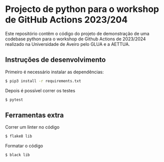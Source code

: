 # Projecto de python para o workshop de GitHub Actions 2023/204

Este repositório contêm o código do projeto de demonstração de uma codebase python
para o workshop de Github Actions de 2023/2024 realizado na Universidade de Aveiro
pelo GLUA e a AETTUA.

## Instruções de desenvolvimento

Primeiro é necessário instalar as dependências:

```bash
$ pip3 install -r requirements.txt
```

Depois é possível correr os testes

```bash
$ pytest
```

## Ferramentas extra

Correr um linter no código

```bash
$ flake8 lib
```

Formatar o código

```bash
$ black lib
```
